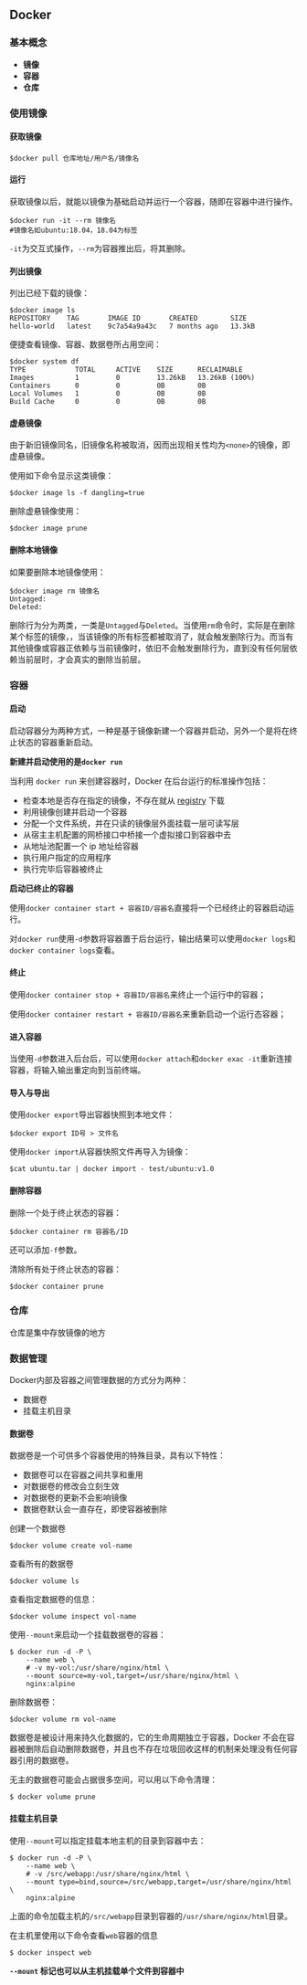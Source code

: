 ## Docker

### 基本概念

- **镜像**
- **容器**
- **仓库**

### 使用镜像

#### 获取镜像

```shell
$docker pull 仓库地址/用户名/镜像名
```

#### 运行

获取镜像以后，就能以镜像为基础启动并运行一个容器，随即在容器中进行操作。

```shell
$docker run -it --rm 镜像名
#镜像名如ubuntu:18.04，18.04为标签
```

`-it`为交互式操作，`--rm`为容器推出后，将其删除。

#### 列出镜像

列出已经下载的镜像：

```shell
$docker image ls
REPOSITORY    TAG       IMAGE ID       CREATED        SIZE
hello-world   latest    9c7a54a9a43c   7 months ago   13.3kB
```

便捷查看镜像、容器、数据卷所占用空间：

```shell
$docker system df
TYPE            TOTAL     ACTIVE    SIZE      RECLAIMABLE
Images          1         0         13.26kB   13.26kB (100%)
Containers      0         0         0B        0B
Local Volumes   1         0         0B        0B
Build Cache     0         0         0B        0B
```

#### 虚悬镜像

由于新旧镜像同名，旧镜像名称被取消，因而出现相关性均为`<none>`的镜像，即虚悬镜像。

使用如下命令显示这类镜像：

```shell
$docker image ls -f dangling=true
```

删除虚悬镜像使用：

```shell
$docker image prune
```

#### 删除本地镜像

如果要删除本地镜像使用：

```shell
$docker image rm 镜像名
Untagged:
Deleted:
```

删除行为分为两类，一类是`Untagged`与`Deleted`。当使用`rm`命令时，实际是在删除某个标签的镜像，，当该镜像的所有标签都被取消了，就会触发删除行为。而当有其他镜像或容器正依赖与当前镜像时，依旧不会触发删除行为，直到没有任何层依赖当前层时，才会真实的删除当前层。

### 容器

#### 启动

启动容器分为两种方式，一种是基于镜像新建一个容器并启动，另外一个是将在终止状态的容器重新启动。

**新建并启动使用的是`docker run`**

当利用 `docker run` 来创建容器时，Docker 在后台运行的标准操作包括：

- 检查本地是否存在指定的镜像，不存在就从 [registry]() 下载
- 利用镜像创建并启动一个容器
- 分配一个文件系统，并在只读的镜像层外面挂载一层可读写层
- 从宿主主机配置的网桥接口中桥接一个虚拟接口到容器中去
- 从地址池配置一个 ip 地址给容器
- 执行用户指定的应用程序
- 执行完毕后容器被终止

**启动已终止的容器**

使用`docker container start + 容器ID/容器名`直接将一个已经终止的容器启动运行。

对`docker run`使用`-d`参数将容器置于后台运行，输出结果可以使用`docker logs`和`docker container logs`查看。

#### 终止

使用`docker container stop + 容器ID/容器名`来终止一个运行中的容器；

使用`docker container restart + 容器ID/容器名`来重新启动一个运行态容器；

 #### 进入容器

当使用`-d`参数进入后台后，可以使用`docker attach`和`docker exac -it`重新连接容器，将输入输出重定向到当前终端。

#### 导入与导出

使用`docker export`导出容器快照到本地文件：

```shell
$docker export ID号 > 文件名
```

使用`docker import`从容器快照文件再导入为镜像：

```shell
$cat ubuntu.tar | docker import - test/ubuntu:v1.0
```

#### 删除容器

删除一个处于终止状态的容器：

```shell
$docker container rm 容器名/ID
```

还可以添加`-f`参数。

清除所有处于终止状态的容器：

```shell
$docker container prune
```

### 仓库

仓库是集中存放镜像的地方

### 数据管理

Docker内部及容器之间管理数据的方式分为两种：

- 数据卷
- 挂载主机目录

#### 数据卷

数据卷是一个可供多个容器使用的特殊目录，具有以下特性：

- 数据卷可以在容器之间共享和重用
- 对数据卷的修改会立刻生效
- 对数据卷的更新不会影响镜像
- 数据卷默认会一直存在，即使容器被删除

创建一个数据卷

```shell
$docker volume create vol-name
```

查看所有的数据卷

```shell
$docker volume ls
```

查看指定数据卷的信息：

```shell
$docker volume inspect vol-name
```

使用`--mount`来启动一个挂载数据卷的容器：

```shell
$ docker run -d -P \
    --name web \
    # -v my-vol:/usr/share/nginx/html \
    --mount source=my-vol,target=/usr/share/nginx/html \
    nginx:alpine
```

删除数据卷：

```shell
$docker volume rm vol-name
```

数据卷是被设计用来持久化数据的，它的生命周期独立于容器，Docker 不会在容器被删除后自动删除数据卷，并且也不存在垃圾回收这样的机制来处理没有任何容器引用的数据卷。

无主的数据卷可能会占据很多空间，可以用以下命令清理：

```shell
$ docker volume prune
```

#### 挂载主机目录

使用`--mount`可以指定挂载本地主机的目录到容器中去：

```shell
$ docker run -d -P \
    --name web \
    # -v /src/webapp:/usr/share/nginx/html \
    --mount type=bind,source=/src/webapp,target=/usr/share/nginx/html \
    nginx:alpine
```

上面的命令加载主机的`/src/webapp`目录到容器的`/usr/share/nginx/html`目录。

在主机里使用以下命令查看`web`容器的信息

```shell
$ docker inspect web
```

**`--mount` 标记也可以从主机挂载单个文件到容器中**



